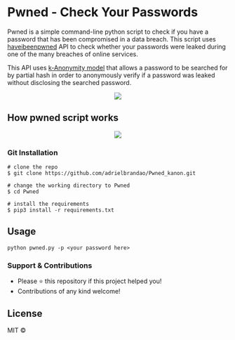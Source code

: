 # Pwned - Check Your Passwords

Pwned is a simple command-line python script to check if you have a password that has been compromised in a data breach. This script uses [haveibeenpwned](https://haveibeenpwned.com/API/v3) API to check whether your passwords were leaked during one of the many breaches of online services.

This API uses [k-Anonymity model](https://en.wikipedia.org/wiki/K-anonymity) that allows a password to be searched for by partial hash in order to anonymously verify if a password was leaked without disclosing the searched password.

<p align="center">
  <img src="https://i.imgur.com/w1iju4i.jpg">
</p>

## How pwned script works
<p align="center">
  <img src="https://i.imgur.com/XPCqW28.png">
</p>

### Git Installation
```
# clone the repo
$ git clone https://github.com/adrielbrandao/Pwned_kanon.git

# change the working directory to Pwned
$ cd Pwned

# install the requirements
$ pip3 install -r requirements.txt
```

## Usage

```
python pwned.py -p <your password here>
```

### Support & Contributions
- Please ⭐️ this repository if this project helped you!
- Contributions of any kind welcome!

## License
MIT ©